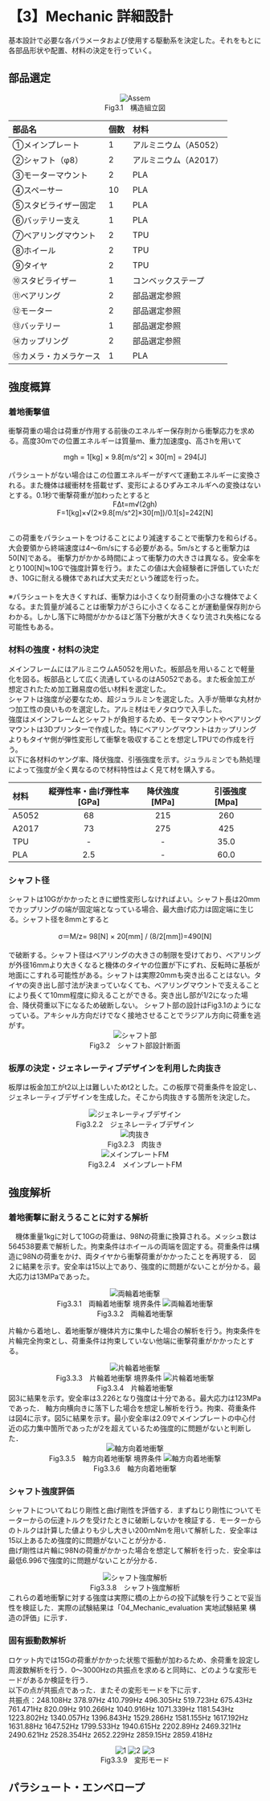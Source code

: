 # 【3】Mechanic 詳細設計
基本設計で必要な各パラメータおよび使用する駆動系を決定した。それをもとに各部品形状や配置、材料の決定を行っていく。
## 部品選定

<div align="center">
<img src="https://github.com/CanSat-FUSiON/mission5-mechanic/blob/main/figure/DD_3_1.png" alt="Assem" title="構造組立図">
<br>Fig3.1　構造組立図
</div>

<div align="center">

| 部品名 | 個数 | 材料 |
| :---- | ----- | :---- |
| ①メインプレート | 1 | アルミニウム（A5052） |
| ②シャフト（φ8） | 2 | アルミニウム（A2017） |
| ③モーターマウント | 2 | PLA |
| ④スペーサー | 10 | PLA |
| ⑤スタビライザー固定 | 1 | PLA |
| ⑥バッテリー支え | 1 | PLA |
| ⑦ベアリングマウント | 2 | TPU |
| ⑧ホイール | 2 | TPU |
| ⑨タイヤ | 2 | TPU |
| ⑩スタビライザー | 1 | コンベックステープ |
| ⑪ベアリング | 2 | 部品選定参照 |
| ⑫モーター | 2 | 部品選定参照 |
| ⑬バッテリー | 1 | 部品選定参照 |
| ⑭カップリング | 2 | 部品選定参照 |
| ⑮カメラ・カメラケース | 1 | PLA |
</div>

## 強度概算
  ### 着地衝撃値
  衝撃荷重の場合は荷重が作用する前後のエネルギー保存則から衝撃応力を求める。高度30mでの位置エネルギーは質量m、重力加速度g、高さhを用いて
  <div style="text-align: center;">
     mgh = 1[kg] × 9.8[m/s^2] × 30[m] = 294[J] 
  </div>  
  <br> 
  パラシュートがない場合はこの位置エネルギーがすべて運動エネルギーに変換される。また機体は緩衝材を搭載せず、変形によるひずみエネルギへの変換はないとする。0.1秒で衝撃荷重が加わったとすると  

  <br> 
  <div style="text-align: center;">
    FΔt=m√(2gh)
  </div>
  <div style="text-align: center;">
    F=1[kg]×√(2×9.8[m/s^2]×30[m])/0.1[s]=242[N] 
  </div>
  <br> 

  この荷重をパラシュートをつけることにより減速することで衝撃力を和らげる。
  大会要領から終端速度は4～6m/sにする必要がある。5m/sとすると衝撃力は50[N]である。
  衝撃力がかかる時間によって衝撃力の大きさは異なる。安全率をとり100[N]≒10Gで強度計算を行う。またこの値は大会経験者に評価していただき、10Gに耐える機体であれば大丈夫だという確認を行った。  
  <br> 
  ※パラシュートを大きくすれば、衝撃力は小さくなり耐荷重の小さな機体でよくなる。また質量が減ることは衝撃力がさらに小さくなることが運動量保存則からわかる。しかし落下に時間がかかるほど落下分散が大きくなり流され失格になる可能性もある。
  
  ### 材料の強度・材料の決定
  メインフレームにはアルミニウムA5052を用いた。板部品を用いることで軽量化を図る。板部品として広く流通しているのはA5052である。また板金加工が想定されたため加工難易度の低い材料を選定した。  
  シャフトは強度が必要なため、超ジュラルミンを選定した。入手が簡単な丸材かつ加工性の良いものを選定した。アルミ材はモノタロウで入手した。  
  強度はメインフレームとシャフトが負担するため、モータマウントやベアリングマウントは3Dプリンターで作成した。特にベアリングマウントはカップリングよりもタイヤ側が弾性変形して衝撃を吸収することを想定しTPUでの作成を行う。  
  以下に各材料のヤング率、降伏強度、引張強度を示す。ジュラルミンでも熱処理によって強度が全く異なるので材料特性はよく見て材を購入する。  

  <div align="center">

  | 材料 | 縦弾性率・曲げ弾性率[GPa] | 降伏強度[MPa] |　引張強度[Mpa]　|
  | :---- | :-----: | :-----: | :----: |
  | A5052 | 68 | 215 | 260 |
  | A2017 | 73 | 275 | 425 |
  | TPU | - | - | 35.0 |
  | PLA | 2.5 | - | 60.0 |
  </div>

  ### シャフト径
  シャフトは10Gがかかったときに塑性変形しなければよい。シャフト長は20mmでカップリングの端が固定端となっている場合、最大曲げ応力は固定端に生じる。シャフト径を8mmとすると
  <div style="text-align: center;">
    σ＝M/z= 98[N] × 20[mm] / (8/2[mm])=490[N]
  </div>
  <br>
  で破断する。シャフト径はベアリングの大きさの制限を受けており、ベアリングが外径16mmより大きくなると機体のタイヤの位置が下にずれ、反転時に基板が地面にこすれる可能性がある。シャフトは実際20mmも突き出ることはない。タイヤの突き出し部寸法が決まっていなくても、ベアリングマウントで支えることにより長くて10mm程度に抑えることができる。突き出し部が1/2になった場合、降伏荷重以下になるため破断しない。  
  シャフト部の設計はFig3.1のようになっている。アキシャル方向だけでなく接地させることでラジアル方向に荷重を逃がす。

  <div align="center">
  <img src="https://github.com/CanSat-FUSiON/mission5-mechanic/blob/main/figure/DD_3_2.png" alt="シャフト部" title="シャフト部">
  <br>Fig3.2　シャフト部設計断面
  </div>

  ### 板厚の決定・ジェネレーティブデザインを利用した肉抜き
  板厚は板金加工がt2以上は難しいためt2とした。この板厚で荷重条件を設定し、ジェネレーティブデザインを生成した。そこから肉抜きする箇所を決定した。
  <div align="center">
  <img src="https://github.com/CanSat-FUSiON/mission5-mechanic/blob/main/figure/DD_3_2_2.png" alt="ジェネレーティブデザイン" title="ジェネレーティブデザイン">
  <br>Fig3.2.2　ジェネレーティブデザイン
  </div>
  <div align="center">
  <img src="https://github.com/CanSat-FUSiON/mission5-mechanic/blob/main/figure/DD_3_2_3.png" alt="肉抜き" title="肉抜き">
  <br>Fig3.2.3　肉抜き
  </div>
  <div align="center">
  <img src="https://github.com/CanSat-FUSiON/mission5-mechanic/blob/main/figure/DD_3_2_4.png" alt="メインプレートFM" title="メインプレートFM">
  <br>Fig3.2.4　メインプレートFM
  </div>

## 強度解析
   ### 着地衝撃に耐えうることに対する解析  
  　機体重量1kgに対して10Gの荷重は、98Nの荷重に換算される。メッシュ数は564538要素で解析した。拘束条件はホイールの両端を固定する。荷重条件は構造に98Nの荷重をかけ、両タイヤから衝撃荷重がかかったことを再現する．
  図２に結果を示す。安全率は15以上であり、強度的に問題がないことが分かる。最大応力は13MPaであった。
  <div align="center">
  <img src="https://github.com/CanSat-FUSiON/mission5-mechanic/blob/main/figure/DD_3_3_1.png" alt="両輪着地衝撃" title="両輪着地衝撃">
  <br>Fig3.3.1　両輪着地衝撃 境界条件 

  <img src="https://github.com/CanSat-FUSiON/mission5-mechanic/blob/main/figure/DD_3_3_2.png" alt="両輪着地衝撃" title="両輪着地衝撃">
  <br>Fig3.3.2　両輪着地衝撃
  </div>

  片輪から着地し、着地衝撃が機体片方に集中した場合の解析を行う。拘束条件を片輪完全拘束とし、荷重条件は拘束していない他端に衝撃荷重がかかったとする。
  <div align="center">
  <img src="https://github.com/CanSat-FUSiON/mission5-mechanic/blob/main/figure/BD_moment.png" alt="片輪着地衝撃" title="片輪着地衝撃">
  <br>Fig3.3.3　片輪着地衝撃 境界条件 

  <img src="https://github.com/CanSat-FUSiON/mission5-mechanic/blob/main/figure/BD_moment.png" alt="片輪着地衝撃" title="片輪着地衝撃">
  <br>Fig3.3.4　片輪着地衝撃
  </div>  
  図3に結果を示す。安全率は3.226となり強度は十分である。最大応力は123MPa であった．
  軸方向横向きに落下した場合を想定し解析を行う。拘束、荷重条件は図4に示す。図5に結果を示す。最小安全率は2.09でメインプレートの中心付近の応力集中箇所であったが2を超えているため強度的に問題がないと判断した．

  <div align="center">
  <img src="https://github.com/CanSat-FUSiON/mission5-mechanic/blob/main/figure/DD_3_3_5.png" alt="軸方向着地衝撃" title="軸方向着地衝撃">
  <br>Fig3.3.5　軸方向着地衝撃 境界条件 

  <img src="https://github.com/CanSat-FUSiON/mission5-mechanic/blob/main/figure/DD_3_3_6.png" alt="軸方向着地衝撃" title="軸方向着地衝撃">
  <br>Fig3.3.6　軸方向着地衝撃
  </div> 
  

   ### シャフト強度評価
  シャフトについてねじり剛性と曲げ剛性を評価する．まずねじり剛性についてモーターからの伝達トルクを受けたときに破断しないかを検証する．モーターからのトルクは計算した値よりも少し大きい200ｍNmを用いて解析した．安全率は15以上あるため強度的に問題がないことが分かる．  
  曲げ剛性は片輪に98Nの荷重がかかった場合を想定して解析を行った．安全率は最低6.996で強度的に問題がないことが分かる．   
  <div align="center">
  <img src="https://github.com/CanSat-FUSiON/mission5-mechanic/blob/main/figure/DD_3_3_8.png" alt="シャフト強度解析" title="シャフト強度解析">
  <br>Fig3.3.8　シャフト強度解析
  </div>  
  これらの着地衝撃に対する強度は実際に橋の上からの投下試験を行うことで妥当性を検証した．実際の試験結果は「04_Mechanic_evaluation 実地試験結果  構造の評価」に示す．

  ### 固有振動数解析  
  ロケット内では15Gの荷重がかかった状態で振動が加わるため、余荷重を設定し周波数解析を行う．0〜3000Hzの共振点を求めると同時に、どのような変形モードがあるか検証を行う．  
  以下の点が共振点であった．またその変形モードを下に示す．  
  共振点：248.108Hz 378.97Hz 410.799Hz 496.305Hz 519.723Hz 675.43Hz 761.471Hz 820.09Hz 910.266Hz 1040.916Hz 1071.339Hz 1181.543Hz 1223.802Hz 1340.057Hz 1396.843Hz 1529.286Hz 1581.155Hz 1617.192Hz 1631.88Hz 1647.52Hz 1799.533Hz 1940.615Hz 2202.89Hz 2469.321Hz 2490.621Hz 2528.354Hz 2652.229Hz 2859.15Hz 2859.418Hz
  <div align="center">
  <img src="https://github.com/CanSat-FUSiON/mission5-mechanic/blob/main/figure/DD_3_3_9_1.png" alt="1" title="1">

  <img src="https://github.com/CanSat-FUSiON/mission5-mechanic/blob/main/figure/DD_3_3_9_2.png" alt="2" title="2">

  <img src="https://github.com/CanSat-FUSiON/mission5-mechanic/blob/main/figure/DD_3_3_9_3.png" alt="3" title="3">
  <br>Fig3.3.9　変形モード
  </div> 

## パラシュート・エンベロープ
